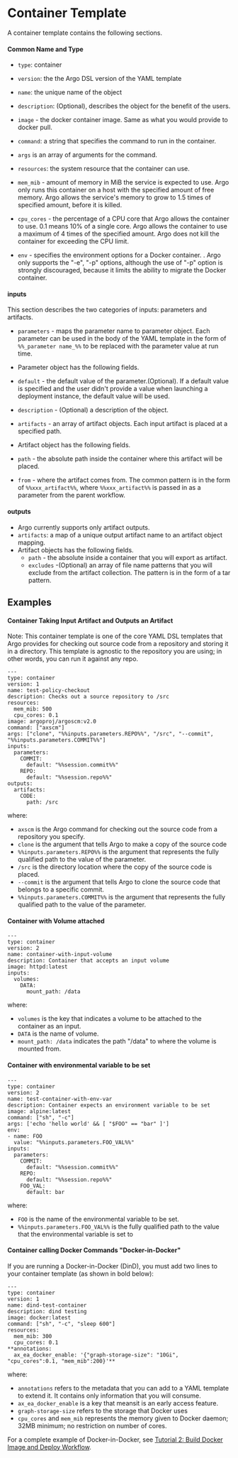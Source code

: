# Container Template

A container template contains the following sections.

#### Common Name and Type

*   `type`: container
*   `version`: the the Argo DSL version of the YAML template
*   `name`: the unique name of the object
*   `description`: (Optional), describes the object for the benefit of the users.

*   `image` - the docker container image. Same as what you would provide to docker pull.

*   `command`: a string that specifies the command to run in the container.
*   `args` is an array of arguments for the command.

*   `resources`: the system resource that the container can use.

*   `mem_mib` - amount of memory in MiB the service is expected to use. Argo only runs this container on a host with the specified amount of free memory. Argo allows the service's memory to grow to 1.5 times of specified amount, before it is killed.

*   `cpu_cores` - the percentage of a CPU core that Argo allows the container to use. 0.1 means 10% of a single core. Argo allows the container to use a maximum of 4 times of the specified amount. Argo does not kill the container for exceeding the CPU limit.

*   `env` - specifies the environment options for a Docker container. . Argo only supports the "-e", "-p" options, although the use of "-p" option is strongly discouraged, because it limits the ability to migrate the Docker container.

#### inputs

This section describes the two categories of inputs: parameters and artifacts.

*   `parameters` - maps the parameter name to parameter object. Each parameter can be used in the body of the YAML template in the form of `%%_parameter name_%%` to be replaced with the parameter value at run time.

*   Parameter object has the following fields.

*   `default` - the default value of the parameter.(Optional). If a default value is specified and the user didn't provide a value when launching a deployment instance, the default value will be used.

*   `description` - (Optional) a description of the object.

*   `artifacts` - an array of artifact objects. Each input artifact is placed at a specified path.

*   Artifact object has the following fields.

*   `path` - the absolute path inside the container where this artifact will be placed.

*   `from` - where the artifact comes from. The common pattern is in the form of `%%xxx_artifact%%`, where `%%xxx_artifact%%` is passed in as a parameter from the parent workflow.

#### outputs

*   Argo currently supports only artifact outputs.
*   `artifacts`: a map of a unique output artifact name to an artifact object mapping.
*   Artifact objects has the following fields.
    *   `path` - the absolute inside a container that you will export as artifact.
    *   `excludes` -(Optional) an array of file name patterns that you will exclude from the artifact collection. The pattern is in the form of a tar pattern.

## Examples

<!--#### Container with Input Parameter

```
---
type: container
version: 1
name: noop-container-with-input-parameter
description: Container that has a required input parameter
image: alpine:latest
command: ["sh", "-c"]
args: ["echo 'sleeping for %%inputs.parameters.SLEEP%% seconds' ; sleep %%inputs.parameters.SLEEP%%; echo 'done'"]
inputs:
  parameters:
    SLEEP:
```

where:

*   `1` represents the version of the Argo YAML DSL that the template is using (the value is a string type).
*   `alpine:latest` refers to the registry that the latest Docker image is pulled from; this image is used for running the container.
*   `["sh", "-c"]` are the commands to execute on the container.
*   `%%inputs.parameters.SLEEP%%` is the fully qualified path to value of the input parameter `SLEEP`

#### Container Outputs an Artifact

```
---
type: container
version: 1
name: test-container-with-output-artifact
description: Container which produces an output artifact
image: alpine:latest
command: ["sh", "-c"]
args: ["echo 'sleeping for 20 seconds' && sleep 20 && echo 'done'"]
outputs:
  artifacts:
    BIN-OUTPUT:
      path: /bin
```

where:

*   `BIN-INPUT` is the artifact that the container outputs.
*   `/bin` is the path to store the output artifact.

#### Container Takes an Input Artifact

```
---
type: container
version: 1
name: test-container-with-input-artifact
description: Container which accepts an input artifact
image: alpine:latest
command: ["sh", "-c"]
args: ["find /root/bin && echo 'sleeping for 20 seconds' && sleep 20 && echo 'done'"]
inputs:
  artifacts:
    BIN-INPUT:
      path: /root/bin
```

where:

*   `BIN-INPUT` is the artifact that the container takes as input.
*   `/root/bin` is the path to store the input artifact.-->

#### Container Taking Input Artifact and Outputs an Artifact

Note: This container template is one of the core YAML DSL templates that Argo provides for checking out source code from a repository and storing it in a directory. This template is agnostic to the repository you are using; in other words, you can run it against any repo.

```
---
type: container
version: 1
name: test-policy-checkout
description: Checks out a source repository to /src
resources:
  mem_mib: 500
  cpu_cores: 0.1
image: argoproj/argoscm:v2.0
command: ["axscm"]
args: ["clone", "%%inputs.parameters.REPO%%", "/src", "--commit", "%%inputs.parameters.COMMIT%%"]
inputs:
  parameters:
    COMMIT:
      default: "%%session.commit%%"
    REPO:
      default: "%%session.repo%%"
outputs:
  artifacts:
    CODE:
      path: /src
```

where:

*   `axscm` is the Argo command for checking out the source code from a repository you specify.
*   `clone` is the argument that tells Argo to make a copy of the source code
*   `%%inputs.parameters.REPO%%` is the argument that represents the fully qualified path to the value of the parameter.
*   `/src` is the directory location where the copy of the source code is placed.
*   `--commit` is the argument that tells Argo to clone the source code that belongs to a specific commit.
*   `%%inputs.parameters.COMMIT%%` is the argument that represents the fully qualified path to the value of the parameter.

#### Container with Volume attached

```
---
type: container
version: 2
name: container-with-input-volume
description: Container that accepts an input volume
image: httpd:latest
inputs:
  volumes:
    DATA:
      mount_path: /data
```

where:

*   `volumes` is the key that indicates a volume to be attached to the container as an input.
*   `DATA` is the name of volume.
*   `mount_path: /data` indicates the path "/data" to where the volume is mounted from.

#### Container with environmental variable to be set

```
---
type: container
version: 2
name: test-container-with-env-var
description: Container expects an environment variable to be set
image: alpine:latest
command: ["sh", "-c"]
args: ['echo 'hello world' && [ "$FOO" == "bar" ]']
env:
- name: FOO
  value: "%%inputs.parameters.FOO_VAL%%"
inputs:
  parameters:
    COMMIT:
      default: "%%session.commit%%"
    REPO:
      default: "%%session.repo%%"
    FOO_VAL:
      default: bar

```

where:

*   `FOO` is the name of the environmental variable to be set.
*   `%%inputs.parameters.FOO_VAL%%` is the fully qualified path to the value that the environmental variable is set to

#### <a name="ContainerDinDWorkflow"></a>Container calling Docker Commands "Docker-in-Docker"

If you are running a Docker-in-Docker (DinD), you must add two lines to your container template (as shown in bold below):

```
---
type: container
version: 1
name: dind-test-container
description: dind testing
image: docker:latest
command: ["sh", "-c", "sleep 600"]
resources:
  mem_mib: 300
  cpu_cores: 0.1
**annotations:
  ax_ea_docker_enable: '{"graph-storage-size": "10Gi", "cpu_cores":0.1, "mem_mib":200}'**
```

where:

*   `annotations` refers to the metadata that you can add to a YAML template to extend it. It contains only information that you will consume.
*   `ax_ea_docker_enable` is a key that meansit is an early access feature.
*   `graph-storage-size` refers to the storage that Docker uses
*   `cpu_cores` and `mem_mib` represents the memory given to Docker daemon; 32MB minimum; no restriction on number of cores.

For a complete example of Docker-in-Docker, see [Tutorial 2: Build Docker Image and Deploy Workflow](./argo_tutorial_2_create_docker_image_build_workflow.md).
